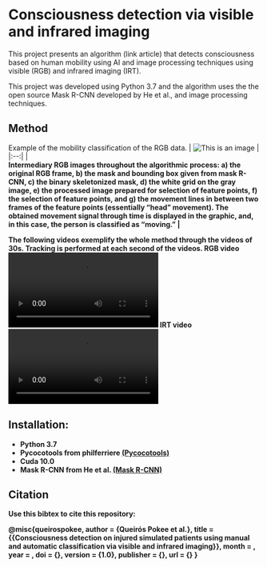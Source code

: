 # Consciousness detection via visible and infrared imaging
This project presents an algorithm (link article) that detects consciousness based on human mobility using AI and image processing techniques using visible (RGB) and infrared imaging (IRT).

This project was developed using Python 3.7 and the algorithm uses the the open source Mask R-CNN developed by He et al., and image processing techniques.


## Method
Example of the mobility classification of the RGB data. 
| ![This is an image](https://github.com/dddqqq/Consciousness_detection/blob/main/media/Figure%203.png) |
|:--:| 
| <b>  
 <b> Intermediary RGB images throughout the algorithmic process: a) the original RGB frame, b) the mask and bounding box given from mask R-CNN, c) the binary skeletonized mask, d) the white grid on the gray image, e) the processed image prepared for selection of feature points, f) the selection of feature points, and g) the movement lines in between two frames of the feature points (essentially “head” movement). The obtained movement signal through time is displayed in the graphic, and, in this case, the person is classified as “moving.” </b>|

The following videos exemplify the whole method through the videos of 30s. Tracking is performed at each second of the videos.
RGB video ![RGB video](https://github.com/dddqqq/Consciousness_detection/blob/main/media/rgb_lay_Head_covered.mp4)
IRT video ![IRT video](https://github.com/dddqqq/Consciousness_detection/blob/main/media/irt_lay_Head.mp4)





## Installation:
- Python 3.7
- Pycocotools from philferriere [(Pycocotools)](https://github.com/philferriere/cocoapi)
- Cuda 10.0
- Mask R-CNN from He et al.  [(Mask R-CNN)](https://github.com/matterport/Mask_RCNN)


## Citation
Use this bibtex to cite this repository:

@misc{queirospokee,
    author       = {Queirós Pokee et al.},
    title        = {{Consciousness detection on injured simulated patients using manual and automatic classification via visible and infrared imaging}},
    month        = ,
    year         = ,
    doi          = {},
    version      = {1.0},
    publisher    = {},
    url          = {}
    }

